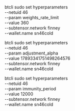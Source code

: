 btcli sudo set hyperparameters \
    --netuid 46 \
    --param weights_rate_limit \
    --value 360 \
    --subtensor.network finney \
    --wallet.name sn46cold

btcli sudo set hyperparameters \
    --netuid 46 \
    --param adjustment_alpha \
    --value 17893341751498264576 \
    --subtensor.network finney \
    --wallet.name sn46cold

btcli sudo set hyperparameters \
    --netuid 46 \
    --param immunity_period \
    --value 12000 \
    --subtensor.network finney \
    --wallet.name sn46cold